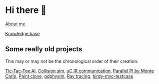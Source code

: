 # Hi there 👋

[About me](http://s4b7r.github.io/?ref=githubprofile)

[Knowledge base](https://github.com/s4b7r/foam-kb)

## Some really old projects

This may or may not be the chronological order of their creation.

[Tic-Tac-Toe AI](https://github.com/s4b7r/legacy-tictactoe-ki), [Collision sim](https://github.com/s4b7r/legacy-ball-collision), [uC IR communication](https://github.com/s4b7r/AT-IR-comm), [Parallel PI by Monte Carlo](https://github.com/s4b7r/PI_MonteCarlo), [Paint clone](https://github.com/s4b7r/Slaint), [gdphysim](https://github.com/s4b7r/gdphysim), [Ray tracing](https://github.com/s4b7r/gdray), [birdy-mvc-testcase](https://github.com/s4b7r/birdy-mvc-testcase)

<!--
**s4b7r/s4b7r** is a ✨ _special_ ✨ repository because its `README.md` (this file) appears on your GitHub profile.

Here are some ideas to get you started:

- 🔭 I’m currently working on ...
- 🌱 I’m currently learning ...
- 👯 I’m looking to collaborate on ...
- 🤔 I’m looking for help with ...
- 💬 Ask me about ...
- 📫 How to reach me: ...
- 😄 Pronouns: ...
- ⚡ Fun fact: ...
-->
